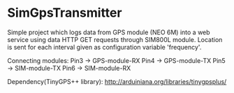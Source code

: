# SimGpsTransmitter
Simple project which logs data from GPS module (NEO 6M) into a web service using data HTTP GET requests through SIM800L module. 
Location is sent for each interval given as configuration variable 'frequency'. 

Connecting modules:
Pin3 -> GPS-module-RX
Pin4 -> GPS-module-TX
Pin5 -> SIM-module-TX
Pin6 -> SIM-module-RX
  
Dependency(TinyGPS++ library): <http://arduiniana.org/libraries/tinygpsplus/>
